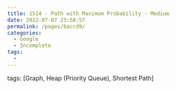 ```yaml
---
title: 1514 - Path with Maximum Probability - Medium
date: 2022-07-07 23:58:57
permalink: /pages/baccd9/
categories:
  - Google
  - Incomplete
tags:
  - 
---
```

tags: [Graph, Heap (Priority Queue), Shortest Path]